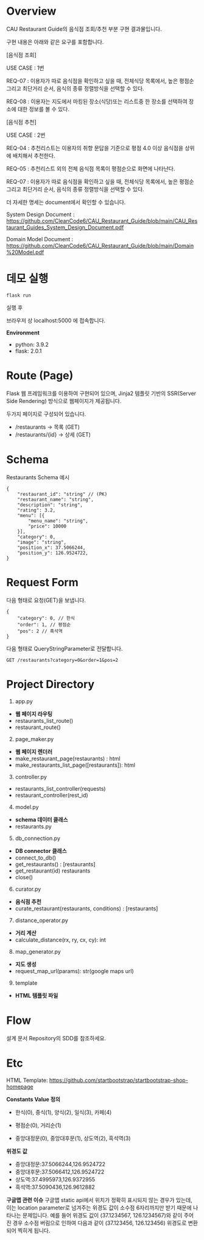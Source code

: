 # Overview

CAU Restaurant Guide의 음식점 조회/추천 부분 구현 결과물입니다.

구현 내용은 아래와 같은 요구를 포함합니다.

[음식점 조회]

USE CASE : 1번

REQ-07 : 이용자가 따로 음식점을 확인하고 싶을 때, 전체식당 목록에서, 높은 평점순 그리고 최단거리 순서, 음식의 종류 정렬방식을 선택할 수 있다.

REQ-08 : 이용자는 지도에서 마킹된 장소(식당)또는 리스트중 한 장소를 선택하여 장소에 대한 정보를 볼 수 있다.

[음식점 추천]

USE CASE : 2번

REQ-04 : 추천리스트는 이용자의 취향 문답을 기준으로 평점 4.0 이상 음식점을 상위에 배치해서 추천한다.

REQ-05 : 추천리스트 외의 전체 음식점 목록이 평점순으로 화면에 나타난다.

REQ-07 : 이용자가 따로 음식점을 확인하고 싶을 때, 전체식당 목록에서, 높은 평점순 그리고 최단거리 순서, 음식의 종류 정렬방식을 선택할 수 있다.

더 자세한 명세는 document에서 확인할 수 있습니다.

System Design Document : https://github.com/CleanCode6/CAU_Restaurant_Guide/blob/main/CAU_Restaurant_Guides_System_Design_Document.pdf

Domain Model Document : https://github.com/CleanCode6/CAU_Restaurant_Guide/blob/main/Domain%20Model.pdf


# 데모 실행
```
flask run
```
실행 후

브라우저 상 localhost:5000 에 접속합니다.

**Environment**
- python: 3.9.2
- flask: 2.0.1

# Route (Page)
Flask 웹 프레임워크를 이용하여 구현되어 있으며, Jinja2 템플릿 기반의 SSR(Server Side Rendering) 방식으로 웹페이지가 제공됩니다. 

두가지 페이지로 구성되어 있습니다.

- /restaurants -> 목록 (GET)
- /restaurants/{id} -> 상세 (GET)

# Schema

Restaurants Schema 예시

```
{
	"restaurant_id": "string" // (PK)
	"restaurant_name": "string",
	"description": "string",
	"rating": 3.2,
	"menu": [{
		"menu_name": "string",
		"price": 10000
	}],
	"category": 0,
	"image": "string",
	"position_x": 37.5066244,
	"position_y": 126.9524722,
}
```

# Request Form

다음 형태로 요청(GET)을 보냅니다.

```
{
	"category": 0, // 한식
	"order": 1, // 평점순
	"pos": 2 // 흑석역
}
```
다음 형태로 QueryStringParameter로 전달합니다. 

```
GET /restaurants?category=0&order=1&pos=2
```

# Project Directory

1. app.py
- **웹 페이지 라우팅**
- restaurants_list_route()
- restaurant_route()
2. page_maker.py
- **웹 페이지 렌더러**
- make_restaurant_page(restaurants) : html
- make_restaurants_list_page([restaurants]): html
3. controller.py
- restaurants_list_controller(requests)
- restaurant_controller(rest_id) 
4. model.py
- **schema 데이터 클래스**
- restaurants.py
5. db_connection.py
- **DB connector 클래스**
- connect_to_db()
- get_restaurants() : [restaurants]
- get_restaurant(id) restaurants
- close()
6. curator.py
- **음식점 추천**
- curate_restaurant(restaurants, conditions) : [restaurants]
7. distance_operator.py
- **거리 계산**
- calculate_distance(rx, ry, cx, cy): int 
8. map_generator.py
- **지도 생성**
- request_map_url(params): str(google maps url)
9. template
- **HTML 템플릿 파일**

# Flow

설계 문서 Repository의 SDD를 참조하세요.

# Etc
HTML Template: https://github.com/startbootstrap/startbootstrap-shop-homepage

**Constants Value 정의**

- 한식(0), 중식(1), 양식(2), 일식(3), 카페(4)

- 평점순(0), 거리순(1)

- 중앙대정문(0), 중앙대후문(1), 상도역(2), 흑석역(3)

**위경도 값**
- 중앙대정문:37.5066244,126.9524722
- 중앙대후문:37.5066412,126.9524722
- 상도역:37.4995973,126.9372955
- 흑석역:37.5090436,126.9612882 

**구글맵 관련 이슈**
구글맵 static api에서 위치가 정확히 표시되지 않는 경우가 있는데, 이는 location parameter로 넘겨주는 위경도 값이 소수점 6자리까지만 받기 때문에 나타나는 문제입니다. 예를 들어 위경도 값이 (37.1234567, 126.1234567)와 같이 주어진 경우 소수점 버림으로 인하여 다음과 같이 (37.123456, 126.123456) 위경도로 변환되어 찍히게 됩니다.
